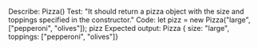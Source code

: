 Describe: Pizza()
Test: "It should return a pizza object with the size and toppings specified in the constructor."
Code: let pizz = new Pizza("large", ["pepperoni", "olives"]);
pizz
Expected output: Pizza { size: "large", toppings: ["pepperoni", "olives"]}